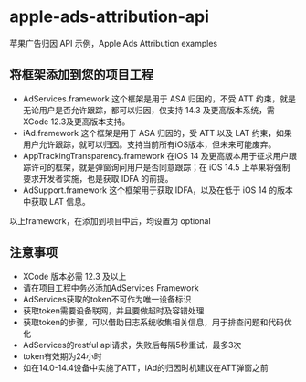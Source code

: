 # apple-ads-attribution-api
苹果广告归因 API 示例，Apple Ads Attribution examples 


## 将框架添加到您的项目工程

* AdServices.framework 这个框架是用于 ASA 归因的，不受 ATT 约束，就是无论用户是否允许跟踪，都可以归因，仅支持 14.3 及更高版本系统，需XCode 12.3及更高版本支持。
* iAd.framework 这个框架是用于 ASA 归因的，受 ATT 以及 LAT 约束，如果用户允许跟踪，就可以归因。支持当前所有iOS版本，但未来可能废弃。
* AppTrackingTransparency.framework 在iOS 14 及更高版本用于征求用户跟踪许可的框架，就是弹窗询问用户是否同意跟踪；在 iOS 14.5 上苹果将强制要求开发者实施，也是获取 IDFA 的前提。
* AdSupport.framework 这个框架用于获取 IDFA，以及在低于 iOS 14 的版本中获取 LAT 信息。

以上framework，在添加到项目中后，均设置为 optional

## 注意事项

* XCode 版本必需 12.3 及以上
* 请在项目工程中务必添加AdServices Framework
* AdServices获取的token不可作为唯一设备标识
* 获取token需要设备联网，并且要做超时及容错处理
* 获取token的步骤，可以借助日志系统收集相关信息，用于排查问题和代码优化
* AdServices的restful api请求，失败后每隔5秒重试，最多3次
* token有效期为24小时
* 如在14.0-14.4设备中实施了ATT，iAd的归因时机建议在ATT弹窗之前
